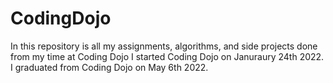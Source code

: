 # CodingDojo
In this repository is all my assignments, algorithms, and side projects done from my time at Coding Dojo
I started Coding Dojo on Januraury 24th 2022.
I graduated from Coding Dojo on May 6th 2022.
